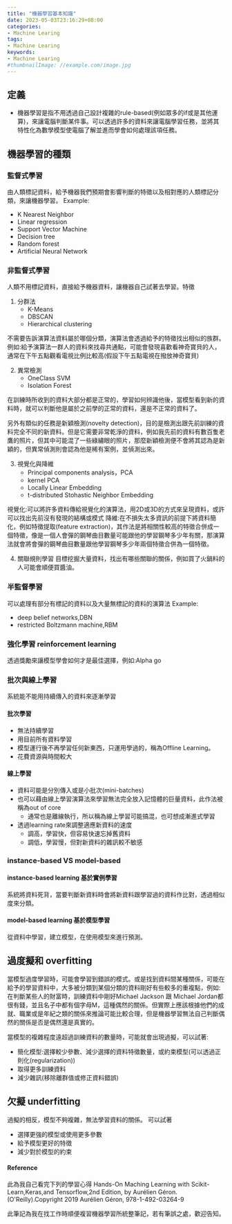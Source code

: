 ```yaml
---
title: "機器學習基本知識"
date: 2023-05-03T23:16:29+08:00
categories:
- Machine Learing
tags:
- Machine Learing
keywords:
- Machine Learing
#thumbnailImage: //example.com/image.jpg
---
```

## 定義
- 機器學習是指不用透過自己設計複雜的rule-based(例如眾多的if或是其他運算)，來讓電腦判斷某件事。可以透過許多的資料來讓電腦學習任務，並將其特性化為數學模型使電腦了解並進而學會如何處理該項任務。

## 機器學習的種類
### 監督式學習
由人類標記資料，給予機器我們預期會影響判斷的特徵以及相對應的人類標記分類，來讓機器學習。
Example: 
- K Nearest Neighbor
- Linear regression
- Support Vector Machine
- Decision tree
- Random forest
- Artificial Neural Network
### 非監督式學習
人類不用標記資料，直接給予機器資料，讓機器自己試著去學習。特徵
1. 分群法
    - K-Means
    - DBSCAN
    - Hierarchical clustering
    
不需要告訴演算法資料屬於哪個分類，演算法會透過給予的特徵找出相似的族群。
例如:給予演算法一群人的資料來找尋共通點，可能會發現喜歡看神奇寶貝的人，通常在下午五點觀看電視比例比較高(假設下午五點電視在撥放神奇寶貝)

2. 異常檢測
    - OneClass SVM 
    - Isolation Forest

在訓練時所收到的資料大部分都是正常的，學習如何辨識他後，當模型看到新的資料時，就可以判斷他是屬於之前學的正常的資料，還是不正常的資料了。

另外有類似的任務是新穎檢測(novelty detection)，目的是檢測出跟先前訓練的資料完全不同的新資料。但是它需要非常乾淨的資料，例如我先前的資料有數百隻老鷹的照片，但其中可能混了一些綠繡眼的照片，那麼新穎檢測便不會將其認為是新穎的，但異常偵測則會認為他是稀有案例，並偵測出來。
  
3. 視覺化與降維
    - Principal components analysis，PCA
    - kernel PCA
    - Locally Linear Embedding
    - t-distributed Stohastic Neighbor Embedding

視覺化:可以將許多資料傳給視覺化的演算法，用2D或3D的方式來呈現資料，或許可以找出先前沒有發現的結構或模式
降維:在不損失太多資訊的前提下將資料簡化，例如特徵提取(feature extraction)，其作法是將相關性較高的特徵合併成一個特徵，像是一個人會彈的鋼琴曲目數量可能跟他的學習鋼琴多少年有關，那演算法就會將會彈的鋼琴曲目數量跟他學習鋼琴多少年兩個特徵合併為一個特徵。

4. 關聯規則學習
目標挖掘大量資料，找出有哪些關聯的關係，例如買了火鍋料的人可能會順便買醬油。
### 半監督學習
可以處理有部分有標記的資料以及大量無標記的資料的演算法
Example: 
  - deep belief networks,DBN
  - restricted Boltzmann machine,RBM

### 強化學習 reinforcement learning
透過獎勵來讓模型學會如何才是最佳選擇，例如:Alpha go

### 批次與線上學習
系統能不能用持續傳入的資料來逐漸學習

#### 批次學習
- 無法持續學習
- 用目前所有資料學習
- 模型運行後不再學習任何新東西，只運用學過的，稱為Offline Learning。
- 花費資源與時間較大
#### 線上學習
- 資料可能是分別傳入或是小批次(mini-batches)
- 也可以藉由線上學習演算法來學習無法完全放入記憶體的巨量資料，此作法被稱為out of core
  - 通常也是離線執行，所以稱為線上學習可能搞混，也可想成漸進式學習
- 透過learning rate來調整適應新資料的速度
  - 調高，學習快，但容易快速忘掉舊資料
  - 調低，學習慢，但對新資料的雜訊較不敏感 

### instance-based VS model-based
#### instance-based learning 基於實例學習
系統將資料死背，當要判斷新資料時會將新資料跟學習過的資料作比對，透過相似度來分類。
#### model-based learning 基於模型學習
從資料中學習，建立模型，在使用模型來進行預測。

## 過度擬和 overfitting
當模型過度學習時，可能會學習到錯誤的模式。或是找到資料間某種關係，可能在給予的學習資料中，大多被分類到某個分類的資料剛好有些較多的重複點，例如:在判斷某些人的財富時，訓練資料中剛好Michael Jackson 跟 Michael Jordan都很有錢，並且名子中都有個字母M，這種偶然的關係。但實際上應該根據他們的成就、職業或是年紀之類的關係來推論可能比較合理，但是機器學習無法自己判斷偶然的關係是否是偶然還是真實的。

當模型的複雜程度遠超過訓練資料的數量時，可能就會出現過擬，可以試著:
  - 簡化模型:選擇較少參數、減少選擇的資料特徵數量，或約束模型(可以透過正則化(regularization))
  - 取得更多訓練資料
  - 減少雜訊(移除離群值或修正資料錯誤)
## 欠擬 underfitting
過擬的相反，模型不夠複雜，無法學習資料的關係。
可以試著
  - 選擇更強的模型或使用更多參數
  - 給予模型更好的特徵
  - 減少對於模型的約束
#### Reference
此為我自己看完下列的學習心得
Hands-On Maching Learning with Scikit-Learn,Keras,and Tensorflow,2nd Edition, by Aurélien Géron. (O'Reilly).Copyright 2019 Aurélien Géron, 978-1-492-03264-9

此筆記為我在找工作時順便複習機器學習所統整筆記，若有筆誤之處，歡迎告知。
<!--more-->
